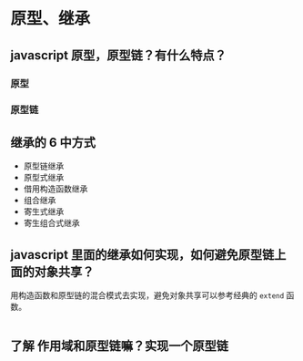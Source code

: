 # 原型、继承

## javascript 原型，原型链？有什么特点？

### 原型

### 原型链

## 继承的 6 中方式

* 原型链继承
* 原型式继承
* 借用构造函数继承
* 组合继承
* 寄生式继承
* 寄生组合式继承

## javascript 里面的继承如何实现，如何避免原型链上面的对象共享？

用构造函数和原型链的混合模式去实现，避免对象共享可以参考经典的 `extend` 函数。

```js
```

## 了解 作用域和原型链嘛？实现一个原型链